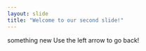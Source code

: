 ```yaml
---
layout: slide
title: "Welcome to our second slide!"
---
```

something new
Use the left arrow to go back! 